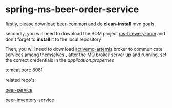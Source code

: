 # spring-ms-beer-order-service

firstly, please download [beer-common](https://github.com/karp1k/spring-ms-beer-common) and do **clean-install** mvn goals

secondly, you will need to download the BOM project [ms-brewery-bom](https://github.com/karp1k/spring-ms-brewery-bom) 
and don't forget to **install** it to the local repository

Then, you will need to download [activemq-artemis](https://github.com/vromero/activemq-artemis-docker) broker to communicate services among themselves , after the MQ broker server up and running, set the correct credentials in the <i>application.properties</i>

tomcat port: 8081

related repo's:

[beer-service](https://github.com/karp1k/spring-ms-beer-service)

[beer-inventory-service](https://github.com/karp1k/spring-ms-beer-inventory-service)